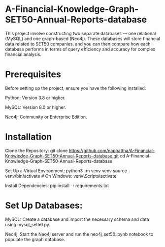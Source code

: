 # A-Financial-Knowledge-Graph-SET50-Annual-Reports-database
This project involve constructing two separate databases — one relational (MySQL) and one graph-based (Neo4j). These databases will store financial data related to SET50 companies, and you can then compare how each database performs in terms of query efficiency and accuracy for complex financial analysis.

# Prerequisites
Before setting up the project, ensure you have the following installed:

Python: Version 3.8 or higher.

MySQL: Version 8.0 or higher.

Neo4j: Community or Enterprise Edition.

# Installation
Clone the Repository:
git clone https://github.com/naphattha/A-Financial-Knowledge-Graph-SET50-Annual-Reports-database.git
cd A-Financial-Knowledge-Graph-SET50-Annual-Reports-database

Set Up a Virtual Environment:
python3 -m venv venv
source venv/bin/activate  # On Windows: venv\Scripts\activate

Install Dependencies:
pip install -r requirements.txt

# Set Up Databases:

MySQL: Create a database and import the necessary schema and data using mysql_set50.py.

Neo4j: Start the Neo4j server and run the neo4j_set50.ipynb notebook to populate the graph database.
